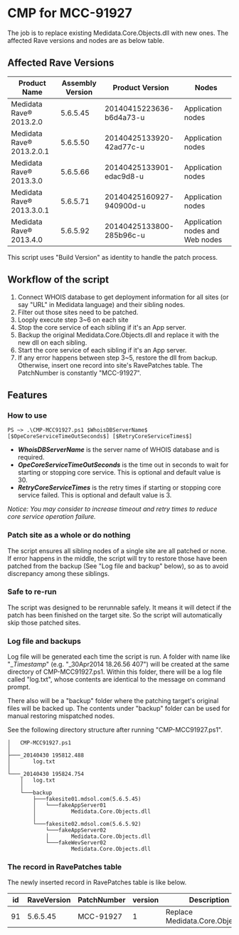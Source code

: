 # CMP for MCC-91927
The job is to replace existing Medidata.Core.Objects.dll with new ones. The affected Rave versions and nodes are as below table.

## Affected Rave Versions
|Product Name |Assembly Version |Product Version |Nodes|
|---------------------------|--------------------|---------------------------|----------|
|Medidata Rave® 2013.2.0	|5.6.5.45 | 20140415223636-b6d4a73-u |Application nodes|
|Medidata Rave® 2013.2.0.1	|5.6.5.50 | 20140425133920-42ad77c-u |Application nodes|
|Medidata Rave® 2013.3.0	|5.6.5.66 | 20140425133901-edac9d8-u |Application nodes|
|Medidata Rave® 2013.3.0.1	|5.6.5.71 | 20140425160927-940900d-u |Application nodes|
|Medidata Rave® 2013.4.0	|5.6.5.92 | 20140425133800-285b96c-u |Application nodes and Web nodes|

This script uses "Build Version" as identity to handle the patch process.

## Workflow of the script
1. Connect WHOIS database to get deployment information for all sites (or say "URL" in Medidata language) and their sibling nodes.
2. Filter out those sites need to be patched.
2. Looply execute step 3~6 on each site
3.    Stop the core service of each sibling if it's an App server.
4.    Backup the original Medidata.Core.Objects.dll and replace it with the new dll on each sibling.
5.    Start the core service of each sibling if it's an App server.
6.    If any error happens between step 3~5, restore the dll from backup. Otherwise, insert one record into site's RavePatches table. The PatchNumber is constantly "MCC-91927".

## Features

### How to use

```
PS ~> .\CMP-MCC91927.ps1 $WhoisDBServerName$ [$OpeCoreServiceTimeOutSeconds$] [$RetryCoreServiceTimes$]
```

- **$WhoisDBServerName$** is the server name of WHOIS database and is required.
- **$OpeCoreServiceTimeOutSeconds$** is the time out in seconds to wait for starting or stopping core service. This is optional and default value is 30.
- **$RetryCoreServiceTimes$** is the retry times if starting or stopping core service failed. This is optional and default value is 3.

*Notice: You may consider to increase timeout and retry times to reduce core service operation failure.*

### Patch site as a whole or do nothing
The script ensures all sibling nodes of a single site are all patched or none. If error happens in the middle, the script will try to restore those have been patched from the backup (See "Log file and backup" below), so as to avoid discrepancy among these siblings.

### Safe to re-run
The script was designed to be rerunnable safely. It means it will detect if the patch has been finished on the target site. So the script will automatically skip those patched sites.

### Log file and backups
Log file will be generated each time the script is run. A folder with name like "_$Timestamp$" (e.g. "_30Apr2014 18.26.56 407") will be created at the same directory of CMP-MCC91927.ps1. Within this folder, there will be a log file called "log.txt", whose contents are identical to the message on command prompt. 

There also will be a "backup" folder where the patching target's original files will be backed up. The contents under "backup" folder can be used for manual restoring mispatched nodes.

See the following directory structure after running "CMP-MCC91927.ps1".

```
│   CMP-MCC91927.ps1
│
├───_20140430 195812.488
│       log.txt
│
└───_20140430 195824.754
    │   log.txt
    │
    └───backup
        ├───fakesite01.mdsol.com(5.6.5.45)
        │   └───fakeAppServer01
        │           Medidata.Core.Objects.dll
        │
        └───fakesite02.mdsol.com(5.6.5.92)
            └───fakeAppServer02
            │       Medidata.Core.Objects.dll        
            └───fakeWevServer02
                    Medidata.Core.Objects.dll
```
### The record in RavePatches table
The newly inserted record in RavePatches table is like below.

| id|	RaveVersion	|PatchNumber	|version	|Description	|DateApplied	|AppliedBy	|AppliedFrom	|Active	|AppServers	|WebServers	|Viewers	|BatchUploader	|NonSqlRun|
|---|	----------	|-----------	|-------	|------------	|------------	|-------	|-----------	|----	|--------	|-------	|-------	|-------	|-------|
| 91|	5.6.5.45	|MCC-91927	|1	|Replace Medidata.Core.Objects.dll	|2014-05-01 15:14:59.537|NULL|	NULL	|1	|NULL	|NULL|	NULL|	NULL|	NULL|


